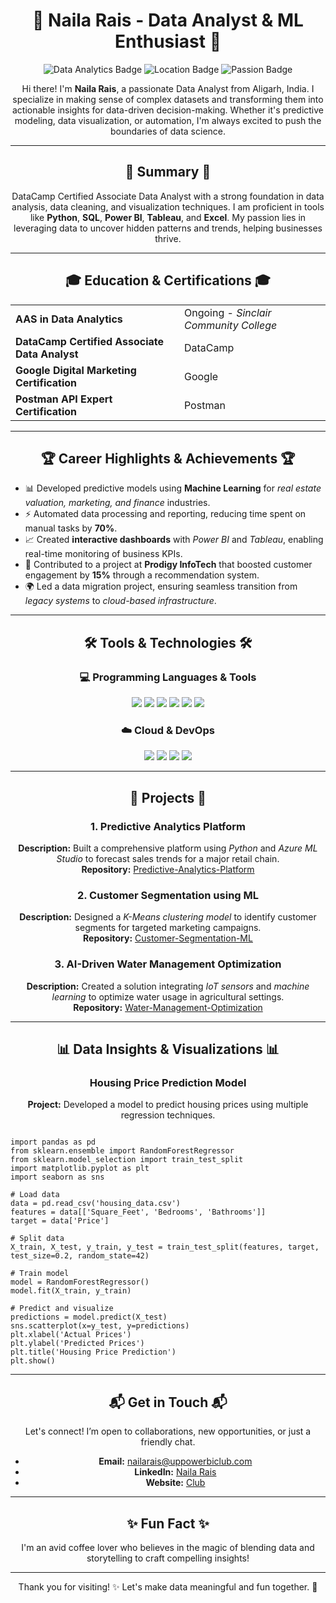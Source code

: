 <h1 align="center">🚀 Naila Rais - Data Analyst & ML Enthusiast 🚀</h1>

<p align="center">
    <img src="https://img.shields.io/badge/Data%20Analytics-Python%20%7C%20SQL%20%7C%20R-blue?style=flat-square" alt="Data Analytics Badge">
    <img src="https://img.shields.io/badge/Location-Aligarh%2C%20India-orange?style=flat-square" alt="Location Badge">
    <img src="https://img.shields.io/badge/Passionate%20About-Data%20Science%20%7C%20Machine%20Learning%20%7C%20AI-brightgreen?style=flat-square" alt="Passion Badge">
</p>

<p align="center">Hi there! I'm <strong>Naila Rais</strong>, a passionate Data Analyst from Aligarh, India. I specialize in making sense of complex datasets and transforming them into actionable insights for data-driven decision-making. Whether it's predictive modeling, data visualization, or automation, I'm always excited to push the boundaries of data science.</p>

<hr>

<h2 align="center">🌟 Summary 🌟</h2>
<p align="center">DataCamp Certified Associate Data Analyst with a strong foundation in data analysis, data cleaning, and visualization techniques. I am proficient in tools like <strong>Python</strong>, <strong>SQL</strong>, <strong>Power BI</strong>, <strong>Tableau</strong>, and <strong>Excel</strong>. My passion lies in leveraging data to uncover hidden patterns and trends, helping businesses thrive.</p>

<hr>

<h2 align="center">🎓 Education & Certifications 🎓</h2>
<table align="center">
    <tr>
        <td><strong>AAS in Data Analytics</strong></td>
        <td>Ongoing - <em>Sinclair Community College</em></td>
    </tr>
    <tr>
        <td><strong>DataCamp Certified Associate Data Analyst</strong></td>
        <td>DataCamp</td>
    </tr>
    <tr>
        <td><strong>Google Digital Marketing Certification</strong></td>
        <td>Google</td>
    </tr>
    <tr>
        <td><strong>Postman API Expert Certification</strong></td>
        <td>Postman</td>
    </tr>
</table>

<hr>

<h2 align="center">🏆 Career Highlights & Achievements 🏆</h2>
<ul>
    <li>📊 Developed predictive models using <strong>Machine Learning</strong> for <em>real estate valuation, marketing, and finance</em> industries.</li>
    <li>⚡ Automated data processing and reporting, reducing time spent on manual tasks by <strong>70%</strong>.</li>
    <li>📈 Created <strong>interactive dashboards</strong> with <em>Power BI</em> and <em>Tableau</em>, enabling real-time monitoring of business KPIs.</li>
    <li>🚀 Contributed to a project at <strong>Prodigy InfoTech</strong> that boosted customer engagement by <strong>15%</strong> through a recommendation system.</li>
    <li>🌍 Led a data migration project, ensuring seamless transition from <em>legacy systems</em> to <em>cloud-based infrastructure</em>.</li>
</ul>

<hr>

<h2 align="center">🛠️ Tools & Technologies 🛠️</h2>

<h3 align="center">💻 Programming Languages & Tools</h3>
<p align="center">
    <img src="https://img.shields.io/badge/Python-3670A0?style=for-the-badge&logo=python&logoColor=ffdd54">
    <img src="https://img.shields.io/badge/SQL-4479A1?style=for-the-badge&logo=postgresql&logoColor=white">
    <img src="https://img.shields.io/badge/R-276DC3?style=for-the-badge&logo=r&logoColor=white">
    <img src="https://img.shields.io/badge/Tableau-E97627?style=for-the-badge&logo=tableau&logoColor=white">
    <img src="https://img.shields.io/badge/Power%20BI-F2C811?style=for-the-badge&logo=power%20bi&logoColor=black">
    <img src="https://img.shields.io/badge/Excel-217346?style=for-the-badge&logo=microsoft-excel&logoColor=white">
</p>

<h3 align="center">☁️ Cloud & DevOps</h3>
<p align="center">
    <img src="https://img.shields.io/badge/Azure-0089D6?style=for-the-badge&logo=microsoft-azure&logoColor=white">
    <img src="https://img.shields.io/badge/AWS-232F3E?style=for-the-badge&logo=amazon-aws&logoColor=white">
    <img src="https://img.shields.io/badge/Docker-2496ED?style=for-the-badge&logo=docker&logoColor=white">
    <img src="https://img.shields.io/badge/GitHub%20Actions-2088FF?style=for-the-badge&logo=github-actions&logoColor=white">
</p>

<hr>

<h2 align="center">🚀 Projects 🚀</h2>

<h3 align="center">1. Predictive Analytics Platform</h3>
<p align="center"><strong>Description:</strong> Built a comprehensive platform using <em>Python</em> and <em>Azure ML Studio</em> to forecast sales trends for a major retail chain.<br>
<strong>Repository:</strong> <a href="https://github.com/NailaRais/Predictive-Analytics-Platform">Predictive-Analytics-Platform</a></p>

<h3 align="center">2. Customer Segmentation using ML</h3>
<p align="center"><strong>Description:</strong> Designed a <em>K-Means clustering model</em> to identify customer segments for targeted marketing campaigns.<br>
<strong>Repository:</strong> <a href="https://github.com/NailaRais/Customer-Segmentation-ML">Customer-Segmentation-ML</a></p>

<h3 align="center">3. AI-Driven Water Management Optimization</h3>
<p align="center"><strong>Description:</strong> Created a solution integrating <em>IoT sensors</em> and <em>machine learning</em> to optimize water usage in agricultural settings.<br>
<strong>Repository:</strong> <a href="https://github.com/NailaRais/Water-Management-Optimization">Water-Management-Optimization</a></p>

<hr>

<h2 align="center">📊 Data Insights & Visualizations 📊</h2>
<h3 align="center">Housing Price Prediction Model</h3>
<p align="center"><strong>Project:</strong> Developed a model to predict housing prices using multiple regression techniques.</p>

<pre><code>
import pandas as pd
from sklearn.ensemble import RandomForestRegressor
from sklearn.model_selection import train_test_split
import matplotlib.pyplot as plt
import seaborn as sns

# Load data
data = pd.read_csv('housing_data.csv')
features = data[['Square_Feet', 'Bedrooms', 'Bathrooms']]
target = data['Price']

# Split data
X_train, X_test, y_train, y_test = train_test_split(features, target, test_size=0.2, random_state=42)

# Train model
model = RandomForestRegressor()
model.fit(X_train, y_train)

# Predict and visualize
predictions = model.predict(X_test)
sns.scatterplot(x=y_test, y=predictions)
plt.xlabel('Actual Prices')
plt.ylabel('Predicted Prices')
plt.title('Housing Price Prediction')
plt.show()
</code></pre>

<hr>

<h2 align="center">📬 Get in Touch 📬</h2>
<p align="center">Let's connect! I’m open to collaborations, new opportunities, or just a friendly chat.</p>
<ul align="center">
    <li><strong>Email:</strong> <a href="mailto:nailarais@uppowerbiclub.com">nailarais@uppowerbiclub.com</a></li>
    <li><strong>LinkedIn:</strong> <a href="https://www.linkedin.com/in/naila-rais">Naila Rais</a></li>
    <li><strong>Website:</strong> <a href="https://www.meetup.com/up-powerbiclub">Club</a></li>
</ul>

<hr>

<h2 align="center">✨ Fun Fact ✨</h2>
<p align="center">I'm an avid coffee lover who believes in the magic of blending data and storytelling to craft compelling insights!</p>

<hr>

<p align="center">Thank you for visiting! ✨ Let's make data meaningful and fun together. 🚀</p>








